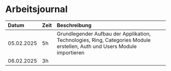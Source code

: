 # Arbeitsjournal

| Datum       | Zeit | Beschreibung                                                                                                             |
|:------------|:-----|:-------------------------------------------------------------------------------------------------------------------------|
| 05.02.2025  | 5h   | Grundlegender Aufbau der Applikation, Technologies, Ring, Categories Module erstellen, Auth und Users Module importieren |
| 06.02.2025  | 3h   |                                                                                                                          |

